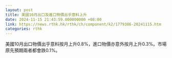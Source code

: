 ```yaml
---
layout: post
title: 美國10月出口及進口物價出乎意料上升
date: 2024-11-15 21:43:59.000000000 +08:00
link: https://news.rthk.hk/rthk/ch/component/k2/1779386-20241115.htm
categories: rthk
---
```


美國10月出口物價出乎意料按月上升0.8%，進口物價亦意外按月上升0.3%。市場原先預期兩者都會跌0.1%。
